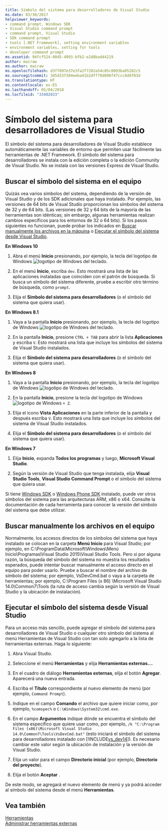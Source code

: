 ```yaml
---
title: Símbolo del sistema para desarrolladores de Visual Studio
ms.date: 03/30/2017
helpviewer_keywords:
- command prompt, Windows SDK
- Visual Studio command prompt
- command prompt, Visual Studio
- SDK command prompt
- tools [.NET Framework], setting environment variables
- environment variables, setting for tools
- developer command prompt
ms.assetid: 94fcf524-9045-4993-bfb2-e2d8bad44219
author: mairaw
ms.author: mairaw
ms.openlocfilehash: d3ff897e37e3fa2f7202a54c05c8093ba05282c5
ms.sourcegitcommit: 3d5d33f384eeba41b2dff79d096f47ccc8d8f03d
ms.translationtype: HT
ms.contentlocale: es-ES
ms.lasthandoff: 05/04/2018
ms.locfileid: "33402033"
---
```

# <a name="developer-command-prompt-for-visual-studio"></a>Símbolo del sistema para desarrolladores de Visual Studio
El símbolo del sistema para desarrolladores de Visual Studio establece automáticamente las variables de entorno que permiten usar fácilmente las herramientas de .NET Framework. El símbolo del sistema para desarrolladores se instala con la edición completa o la edición Community de Visual Studio. No se instala con las versiones Express de Visual Studio.  
  
<a name="find"></a>   
## <a name="searching-for-the-command-prompt-on-your-machine"></a>Buscar el símbolo del sistema en el equipo  
 Quizás vea varios símbolos del sistema, dependiendo de la versión de Visual Studio y de los SDK adicionales que haya instalado. Por ejemplo, las versiones de 64 bits de Visual Studio proporcionan los símbolos del sistema de 32 y de 64 bits. (Las versiones de 32 y 64 bits de la mayoría de las herramientas son idénticas; sin embargo, algunas herramientas realizan cambios específicos para los entornos de 32 o 64 bits). Si los pasos siguientes no funcionan, puede probar los indicados en [Buscar manualmente los archivos en la máquina](#alternative) o [Ejecutar el símbolo del sistema desde Visual Studio](#visualstudio).  
  
 **En Windows 10**  
  
1.  Abra el menú **Inicio** presionando, por ejemplo, la tecla del logotipo de Windows ![logotipo de Windows](../../../docs/framework/get-started/media/windowskeyboardlogo.png "Windowskeyboardlogo") del teclado.  
  
2.  En el menú **Inicio**, escriba `dev`. Esto mostrará una lista de las aplicaciones instaladas que coinciden con el patrón de búsqueda. Si busca un símbolo del sistema diferente, pruebe a escribir otro término de búsqueda, como `prompt`.  
  
3.  Elija el **Símbolo del sistema para desarrolladores** (o el símbolo del sistema que quiera usar).  
  
 **En Windows 8.1**  
  
1.  Vaya a la pantalla **Inicio** presionando, por ejemplo, la tecla del logotipo de Windows ![logotipo de Windows](../../../docs/framework/get-started/media/windowskeyboardlogo.png "Windowskeyboardlogo") del teclado.  
  
2.  En la pantalla **Inicio**, presione `CTRL + TAB` para abrir la lista **Aplicaciones** y escriba `V`. Esto mostrará una lista que incluye los símbolos del sistema de Visual Studio instalados.  
  
3.  Elija el **Símbolo del sistema para desarrolladores** (o el símbolo del sistema que quiera usar).  
  
 **En Windows 8**  
  
1.  Vaya a la pantalla **Inicio** presionando, por ejemplo, la tecla del logotipo de Windows ![logotipo de Windows](../../../docs/framework/get-started/media/windowskeyboardlogo.png "Windowskeyboardlogo") del teclado.  
  
2.  En la pantalla **Inicio**, presione la tecla del logotipo de Windows ![logotipo de Windows](../../../docs/framework/get-started/media/windowskeyboardlogo.png "Windowskeyboardlogo") `+ Z`.  
  
3.  Elija el icono **Vista Aplicaciones** en la parte inferior de la pantalla y después escriba `V`. Esto mostrará una lista que incluye los símbolos del sistema de Visual Studio instalados.  
  
4.  Elija el **Símbolo del sistema para desarrolladores** (o el símbolo del sistema que quiera usar).  
  
 **En Windows 7**  
  
1.  Elija **Inicio**, expanda **Todos los programas** y luego, **Microsoft Visual Studio**.  
  
2.  Según la versión de Visual Studio que tenga instalada, elija **Visual Studio Tools**, **Visual Studio Command Prompt** o el símbolo del sistema que quiera usar.  
  
 Si tiene [Windows SDK](http://msdn.microsoft.com/windows/desktop/aa904949) o [Windows Phone SDK](https://dev.windowsphone.com/downloadsdk) instalado, puede ver otros símbolos del sistema para las arquitecturas ARM, x86 o x64. Consulte la documentación de cada herramienta para conocer la versión del símbolo del sistema que debe utilizar.  
  
<a name="alternative"></a>   
## <a name="manually-locating-the-files-on-your-machine"></a>Buscar manualmente los archivos en el equipo  
  Normalmente, los accesos directos de los símbolos del sistema que haya instalado se colocan en la carpeta **Menú Inicio** para Visual Studio; por ejemplo, en C:\ProgramData\Microsoft\Windows\Menú Inicio\Programas\Visual Studio 2015\Visual Studio Tools.    Pero si por alguna razón, la búsqueda del símbolo del sistema no muestra los resultados esperados, puede intentar buscar manualmente el acceso directo en el equipo para poder usarlo.   Pruebe a buscar el nombre del archivo de símbolo del sistema; por ejemplo, VsDevCmd.bat o vaya a la carpeta de herramientas; por ejemplo, C:\Program Files (x 86) \Microsoft Visual Studio 14.0\Common7\Tools (la ruta de acceso cambia según la versión de Visual Studio y la ubicación de instalación).  
  
<a name="visualstudio"></a>   
## <a name="running-command-prompt-from-inside-visual-studio"></a>Ejecutar el símbolo del sistema desde Visual Studio  
 Para un acceso más sencillo, puede agregar el símbolo del sistema para desarrolladores de Visual Studio o cualquier otro símbolo del sistema al menú Herramientas de Visual Studio con tan solo agregarlo a la lista de herramientas externas. Haga lo siguiente:  
  
1.  Abra Visual Studio.  
  
2.  Seleccione el menú **Herramientas** y elija **Herramientas externas...**.  
  
3.  En el cuadro de diálogo **Herramientas externas**, elija el botón **Agregar**. Aparecerá una nueva entrada.  
  
4.  Escriba el **Título** correspondiente al nuevo elemento de menú (por ejemplo, `Command Prompt`).  
  
5.  Indique en el campo **Comando** el archivo que quiere iniciar como, por ejemplo, `%comspec%` o `C:\Windows\System32\cmd.exe`.  
  
6.  En el campo **Argumentos** indique dónde se encuentra el símbolo del sistema específico que quiere usar como, por ejemplo, `/k "C:\Program Files (x86)\Microsoft Visual Studio 14.0\Common7\Tools\VsDevCmd.bat"` (esto iniciará el símbolo del sistema para desarrolladores instalado con [!INCLUDE[vs_dev14](../../../includes/vs-dev14-md.md)]). Es necesario cambiar este valor según la ubicación de instalación y la versión de Visual Studio.  
  
7.  Elija un valor para el campo **Directorio inicial** (por ejemplo, **Directorio del proyecto**).  
  
8.  Elija el botón **Aceptar** .  
  
 De este modo, se agregará el nuevo elemento de menú y ya podrá acceder al símbolo del sistema desde el menú **Herramientas**.  
  
## <a name="see-also"></a>Vea también  
 [Herramientas](../../../docs/framework/tools/index.md)  
 [Administrar herramientas externas](/visualstudio/ide/managing-external-tools)

